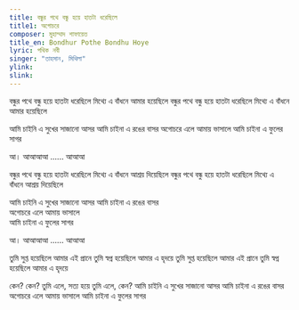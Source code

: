 ```yaml
---
title: বন্ধুর পথে বন্ধু হয়ে হাতটা ধরেছিলে
title1: অগোচরে
composer: মুহাম্মাদ শাফায়েত
title_en: Bondhur Pothe Bondhu Hoye
lyric: পথিক নবী
singer: "তাহসান, মিথিলা"
ylink: 
slink: 
---
```

বন্ধুর পথে বন্ধু হয়ে হাতটা ধরেছিলে
মিথ্যে এ বাঁধনে আমার হয়েছিলে
বন্ধুর পথে বন্ধু হয়ে হাতটা ধরেছিলে
মিথ্যে এ বাঁধনে আমার হয়েছিলে

আমি চাইনি এ সুখের সাজানো আসর
আমি চাইনা এ রঙের বাসর
অগোচরে এলে আমায় ভাসালে
আমি চাইনা এ ফুলের সাগর

আ। আআআআ ......
আআআ

বন্ধুর পথে বন্ধু হয়ে হাতটা ধরেছিলে
মিথ্যে এ বাঁধনে আশ্রয় দিয়েছিলে
বন্ধুর পথে বন্ধু হয়ে হাতটা ধরেছিলে
মিথ্যে এ বাঁধনে আশ্রয় দিয়েছিলে

আমি চাইনি এ সুখের সাজানো আসর
আমি চাইনা এ রঙের বাসর  
অগোচরে এলে আমায় ভাসালে  
আমি চাইনা এ ফুলের সাগর


আ। আআআআ ......
আআআ


তুমি সুপ্ত হয়েছিলে আমার এই প্রানে
তুমি স্বপ্ন হয়েছিলে আমার এ হৃদয়ে
তুমি সুপ্ত হয়েছিলে আমার এই প্রানে
তুমি স্বপ্ন হয়েছিলে আমার এ হৃদয়ে

কেন? কেন?
তুমি এলে,
সত্য হয়ে
তুমি এলে, কেন?
আমি চাইনি এ সুখের সাজানো আসর
আমি চাইনা এ রঙের বাসর
অগোচরে এলে আমায় ভাসালে
আমি চাইনা এ ফুলের সাগর